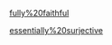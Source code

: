 












[fully%20faithful](fully%20faithful)

[essentially%20surjective](essentially%20surjective)
